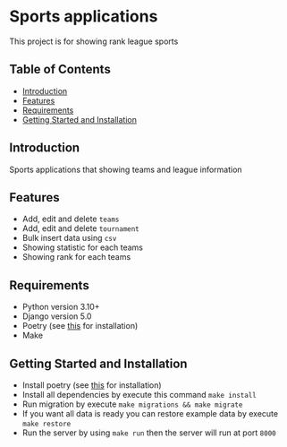 # Sports applications

This project is for showing rank league sports

## Table of Contents

- [Introduction](#introduction)
- [Features](#features)
- [Requirements](#requirements)
- [Getting Started and Installation](#getting-started-and-installation)

## Introduction

Sports applications that showing teams and league information

## Features

 * Add, edit and delete `teams`
 * Add, edit and delete `tournament`
 * Bulk insert data using `csv`
 * Showing statistic for each teams
 * Showing rank for each teams

## Requirements

 * Python version 3.10+
 * Django version 5.0
 * Poetry (see [this](https://python-poetry.org/docs/) for installation)
 * Make

## Getting Started and Installation

 * Install poetry (see [this](https://python-poetry.org/docs/) for installation)
 * Install all dependencies by execute this command `make install`
 * Run migration by execute `make migrations && make migrate`
 * If you want all data is ready you can restore example data by execute `make restore`
 * Run the server by using `make run` then the server will run at port `8000`

